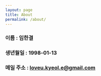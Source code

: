 ```yaml
---
layout: page
title: About
permalink: /about/
---
```

### 이름 : 임한결
### 생년월일 : 1998-01-13
### 메일 주소 : loveu.kyeol.e@gmail.com
